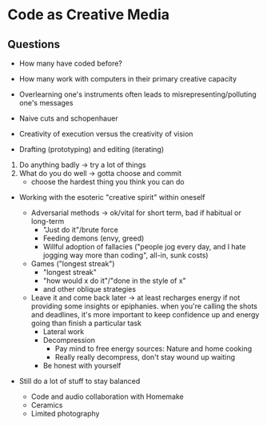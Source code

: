 # Code as Creative Media

## Questions

* How many have coded before?
* How many work with computers in their primary creative capacity

* Overlearning one's instruments often leads to misrepresenting/polluting one's messages
* Naive cuts and schopenhauer

* Creativity of execution versus the creativity of vision
* Drafting (prototyping) and editing (iterating)

1. Do anything badly -> try a lot of things
2. What do you do well -> gotta choose and commit
   - choose the hardest thing you think you can do


* Working with the esoteric "creative spirit" within oneself
  * Adversarial methods -> ok/vital for short term, bad if habitual or long-term
    * "Just do it"/brute force
    * Feeding demons (envy, greed)
    * Willful adoption of fallacies ("people jog every day, and I hate jogging way more than coding", all-in, sunk costs)
  * Games ("longest streak")
    * "longest streak"
    * "how would x do it"/"done in the style of x"
    * and other oblique strategies
  * Leave it and come back later -> at least recharges energy if not providing some insights or epiphanies. when you're calling the shots and deadlines, it's more important to keep confidence up and energy going than finish a particular task
    * Lateral work
    * Decompression
      * Pay mind to free energy sources: Nature and home cooking
      * Really really decompress, don't stay wound up waiting
    * Be honest with yourself

* Still do a lot of stuff to stay balanced
  * Code and audio collaboration with Homemake
  * Ceramics
  * Limited photography
